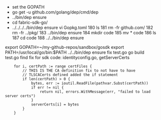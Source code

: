 - set the GOPATH
- go get -u github.com/golang/dep/cmd/dep
- ../bin/dep ensure
- cd fabric-sdk-go/
-  ../../../../bin/dep ensure
vi Gopkg.toml
  180  ls
  181  rm -fr github.com/
  182  rm -fr ../pkg/
  183  ../bin/dep ensure
  184  mkdir code
  185  mv * code
  186  ls
  187  cd code
  188  ../../bin/dep ensure


export GOPATH=~/my-github-repos/sandbox/gosdk
export PATH=/usr/local/go/bin:$PATH
../../bin/dep ensure
fix test.go
go build test.go
find fix for sdk code: identityconfig.go, getServerCerts

```
	for i, certPath := range certFiles {
		// THIS IS THE CA definition fix to not have to have
		// TLSCACerts defined added the if statement
		if len(certPath) > 0 {
			bytes, err := ioutil.ReadFile(pathvar.Subst(certPath))
			if err != nil {
				return nil, errors.WithMessage(err, "failed to load server certs")
			}
			serverCerts[i] = bytes
		}
	}
```





